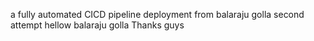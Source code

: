 a fully automated CICD pipeline deployment from balaraju golla
second attempt hellow balaraju golla
Thanks guys